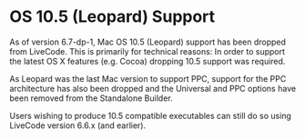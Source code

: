 # OS 10.5 (Leopard) Support

As of version 6.7-dp-1, Mac OS 10.5 (Leopard) support has been dropped from LiveCode. This is primarily for technical reasons: In order to support the latest OS X features (e.g. Cocoa)  dropping 10.5 support was required.

As Leopard was the last Mac version to support PPC, support for the PPC architecture has also been dropped and the Universal and PPC options have been removed from the Standalone Builder.

Users wishing to produce 10.5 compatible executables can still do so using LiveCode version 6.6.x (and earlier).